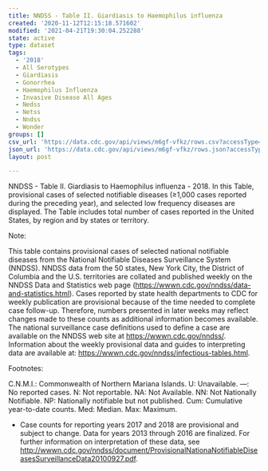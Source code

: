 ```yaml
---
title: NNDSS - Table II. Giardiasis to Haemophilus influenza
created: '2020-11-12T12:15:18.571602'
modified: '2021-04-21T19:30:04.252288'
state: active
type: dataset
tags:
  - '2018'
  - All Serotypes
  - Giardiasis
  - Gonorrhea
  - Haemophilus Influenza
  - Invasive Disease All Ages
  - Nedss
  - Netss
  - Nndss
  - Wonder
groups: []
csv_url: 'https://data.cdc.gov/api/views/m6gf-vfkz/rows.csv?accessType=DOWNLOAD'
json_url: 'https://data.cdc.gov/api/views/m6gf-vfkz/rows.json?accessType=DOWNLOAD'
layout: post

---
```

NNDSS - Table II. Giardiasis to Haemophilus influenza - 2018. In this Table, provisional cases of selected notifiable diseases (≥1,000 cases reported during the preceding year), and selected low frequency diseases are displayed. The Table includes total number of cases reported in the United States, by region and by states or territory.

Note:

This table contains provisional cases of selected national notifiable diseases from the National Notifiable Diseases Surveillance System (NNDSS). NNDSS data from the 50 states, New York City, the District of Columbia and the U.S. territories are collated and published weekly on the NNDSS Data and Statistics web page (https://wwwn.cdc.gov/nndss/data-and-statistics.html). Cases reported by state health departments to CDC for weekly publication are provisional because of the time needed to complete case follow-up.  Therefore, numbers presented in later weeks may reflect changes made to these counts as additional information becomes available. The national surveillance case definitions used to define a case are available on the NNDSS web site at https://wwwn.cdc.gov/nndss/. Information about the weekly provisional data and guides to interpreting data are available at: https://wwwn.cdc.gov/nndss/infectious-tables.html.
 
Footnotes:

C.N.M.I.: Commonwealth of Northern Mariana Islands. 
U: Unavailable. —: No reported cases. N: Not reportable. NA:  Not Available.  NN: Not Nationally Notifiable. NP: Nationally notifiable but not published. Cum: Cumulative year-to-date counts. Med: Median. Max: Maximum. 

* Case counts for reporting years 2017 and 2018 are provisional and subject to change. Data for years 2013 through 2016 are finalized. For further information on interpretation of these data, see http://wwwn.cdc.gov/nndss/document/ProvisionalNationaNotifiableDiseasesSurveillanceData20100927.pdf.
